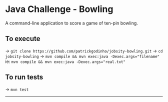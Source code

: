 # Java Challenge - Bowling
A command-line application to score a game of ten-pin bowling.

## To execute
-> ```git clone https://github.com/patrickgodinho/jobsity-bowling.git```
-> ```cd jobsity-bowling```
-> ```mvn compile && mvn exec:java -Dexec.args="filename"```
ie: ```mvn compile && mvn exec:java -Dexec.args="real.txt"```

## To run tests
-> ```mvn test```

___
